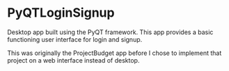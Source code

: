 # PyQTLoginSignup
Desktop app built using the PyQT framework. 
This app provides a basic functioning user interface for login and signup.

This was originally the ProjectBudget app before I chose to implement that project on a web interface instead of desktop. 
